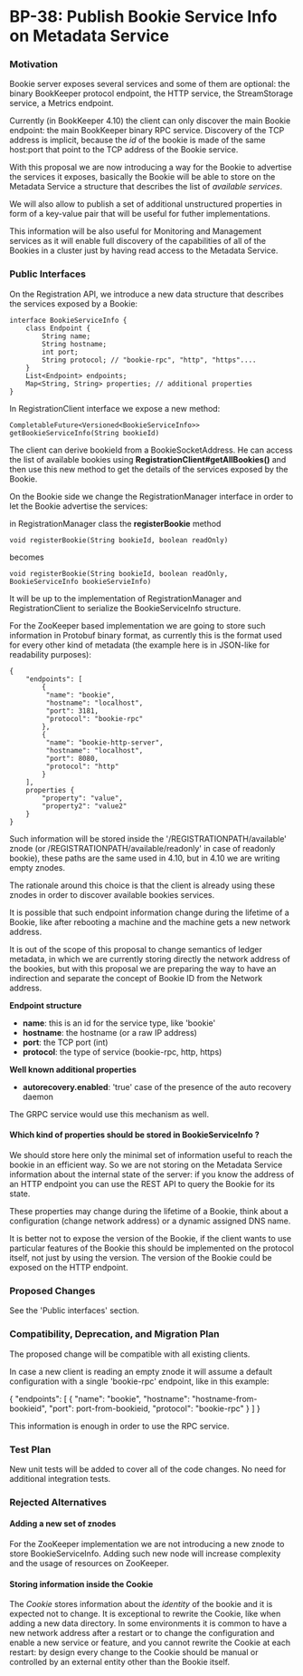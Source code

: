 # BP-38: Publish Bookie Service Info on Metadata Service

### Motivation

Bookie server exposes several services and some of them are optional: the binary BookKeeper protocol endpoint, the HTTP service, the StreamStorage service, a Metrics endpoint.

Currently (in BookKeeper 4.10) the client can only discover the main Bookie endpoint:
the main BookKeeper binary RPC service.
Discovery of the TCP address is implicit, because the *id* of the bookie is made of the same host:port that point to the TCP address of the Bookie service.

With this proposal we are now introducing a way for the Bookie to advertise the services it exposes, basically the Bookie will be able to store on the Metadata Service a structure that describes the list of  *available services*.

We will also allow to publish a set of additional unstructured properties in form of a key-value pair that will be useful for futher implementations.

This information will be also useful for Monitoring and Management services as it will enable full discovery of the capabilities of all of the Bookies in a cluster just by having read access to the Metadata Service.

### Public Interfaces

On the Registration API, we introduce a new data structure that describes the services
exposed by a Bookie:

```
interface BookieServiceInfo {
    class Endpoint {
        String name;
        String hostname;
        int port;
        String protocol; // "bookie-rpc", "http", "https"....      
    }
    List<Endpoint> endpoints;
    Map<String, String> properties; // additional properties
}

```

In RegistrationClient interface we expose a new method:

```
CompletableFuture<Versioned<BookieServiceInfo>> getBookieServiceInfo(String bookieId)
```

The client can derive bookieId from a BookieSocketAddress. He can access the list of available bookies using **RegistrationClient#getAllBookies()** and then use this new method to get the details of the services exposed by the Bookie.

On the Bookie side we change the RegistrationManager interface in order to let the Bookie
advertise the services:

in RegistrationManager class the **registerBookie** method 
```
void registerBookie(String bookieId, boolean readOnly)
```

becomes

```
void registerBookie(String bookieId, boolean readOnly, BookieServiceInfo bookieServieInfo)
```

It will be up to the implementation of RegistrationManager and RegistrationClient to serialize
the BookieServiceInfo structure.

For the ZooKeeper based implementation we are going to store such information in Protobuf binary format, as currently this is the format used for every other kind of metadata (the example here is in JSON-like for readability purposes):

```
{
    "endpoints": [
        {
         "name": "bookie",
         "hostname": "localhost",
         "port": 3181,
         "protocol": "bookie-rpc"
        },
        {
         "name": "bookie-http-server",
         "hostname": "localhost",
         "port": 8080,
         "protocol": "http"
        }
    ],
    properties {
        "property": "value",
        "property2": "value2"
    }
}
```
Such information will be stored inside the '/REGISTRATIONPATH/available' znode (or /REGISTRATIONPATH/available/readonly' in case of readonly bookie), these paths are the same used in 4.10, but in 4.10 we are writing empty znodes.

The rationale around this choice is that the client is already using these znodes in order to discover available bookies services.

It is possible that such endpoint information change during the lifetime of a Bookie, like after rebooting a machine and the machine gets a new network address.

It is out of the scope of this proposal to change semantics of ledger metadata, in which we  are currently storing directly the network address of the bookies, but with this proposal we are preparing the way to have an indirection and separate the concept of Bookie ID from the Network address.

**Endpoint structure**
- **name**: this is an id for the service type, like 'bookie'
- **hostname**: the hostname (or a raw IP address)
- **port**: the TCP port (int)
- **protocol**: the type of service (bookie-rpc, http, https)

**Well known additional properties**
- **autorecovery.enabled**: 'true' case of the presence of the auto recovery daemon

The GRPC service would use this mechanism as well.

#### Which kind of properties should be stored in BookieServiceInfo ?

We should store here only the minimal set of information useful to reach the bookie in an efficient way.
So we are not storing on the Metadata Service information about the internal state of the server: if you know the address of an HTTP endpoint you can use the REST API to query the Bookie for its state.

These properties may change during the lifetime of a Bookie, think about a configuration (change network address) or a dynamic assigned DNS name.

It is better not to expose the version of the Bookie, if the client wants to use particular features of the Bookie this should be implemented on the protocol itself, not just by using the version. The version of the Bookie could be exposed on the HTTP endpoint.

### Proposed Changes

See the 'Public interfaces' section.

### Compatibility, Deprecation, and Migration Plan

The proposed change will be compatible with all existing clients.

In case a new client is reading an empty znode it will assume a default configuration with a single 'bookie-rpc' endpoint, like in this example:

{
    "endpoints": [
        {
         "name": "bookie",
         "hostname": "hostname-from-bookieid",
         "port": port-from-bookieid,
         "protocol": "bookie-rpc"
        }
    ]
}

This information is enough in order to use the RPC service.

### Test Plan

New unit tests will be added to cover all of the code changes.
No need for additional integration tests.

### Rejected Alternatives

#### Adding a new set of znodes
For the ZooKeeper implementation we are not introducing a new znode to store BookieServiceInfo. Adding such new node will increase complexity and the usage of resources on ZooKeeper.

#### Storing information inside the Cookie
The *Cookie* stores information about the *identity* of the bookie and it is expected not to change.
It is exceptional to rewrite the Cookie, like when adding a new data directory.
In some environments it is common to have a new network address after a restart or to change the configuration and enable a new service or feature, and you cannot rewrite the Cookie at each restart: by design every change to the Cookie should be manual or controlled by an external entity other than the Bookie itself.
